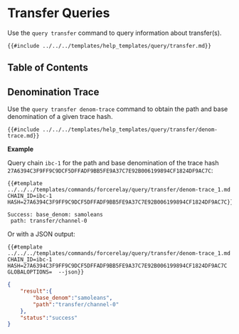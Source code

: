 # Transfer Queries

Use the `query transfer` command to query information about transfer(s).

```shell
{{#include ../../../templates/help_templates/query/transfer.md}}
```

## Table of Contents

<!-- toc -->

## Denomination Trace

Use the `query transfer denom-trace` command to obtain the path and base denomination of a given trace hash.

```shell
{{#include ../../../templates/help_templates/query/transfer/denom-trace.md}}
```

__Example__

Query chain `ibc-1` for the path and base denomination of the trace hash `27A6394C3F9FF9C9DCF5DFFADF9BB5FE9A37C7E92B006199894CF1824DF9AC7C`:

```shell
{{#template ../../../templates/commands/forcerelay/query/transfer/denom-trace_1.md CHAIN_ID=ibc-1 HASH=27A6394C3F9FF9C9DCF5DFFADF9BB5FE9A37C7E92B006199894CF1824DF9AC7C}}
```

```shell
Success: base_denom: samoleans
 path: transfer/channel-0
```

Or with a JSON output:

```shell
{{#template ../../../templates/commands/forcerelay/query/transfer/denom-trace_1.md CHAIN_ID=ibc-1 HASH=27A6394C3F9FF9C9DCF5DFFADF9BB5FE9A37C7E92B006199894CF1824DF9AC7C GLOBALOPTIONS=  --json}}
```

```json
{
    "result":{
        "base_denom":"samoleans",
        "path":"transfer/channel-0"
    },
    "status":"success"
}
```